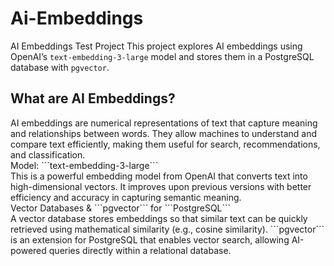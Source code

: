 # Ai-Embeddings
AI Embeddings Test Project
This project explores AI embeddings using OpenAI’s ```text-embedding-3-large``` model and stores them in a PostgreSQL database with ```pgvector```.

<h2>What are AI Embeddings?</h2>
AI embeddings are numerical representations of text that capture meaning and relationships between words. They allow machines to understand and compare text efficiently, making them useful for search, recommendations, and classification.
</br>
Model: ```text-embedding-3-large```
</br>
This is a powerful embedding model from OpenAI that converts text into high-dimensional vectors. It improves upon previous versions with better efficiency and accuracy in capturing semantic meaning.
</br>
Vector Databases & ```pgvector``` for ```PostgreSQL```
</br>
A vector database stores embeddings so that similar text can be quickly retrieved using mathematical similarity (e.g., cosine similarity). ```pgvector``` is an extension for PostgreSQL that enables vector search, allowing AI-powered queries directly within a relational database.
